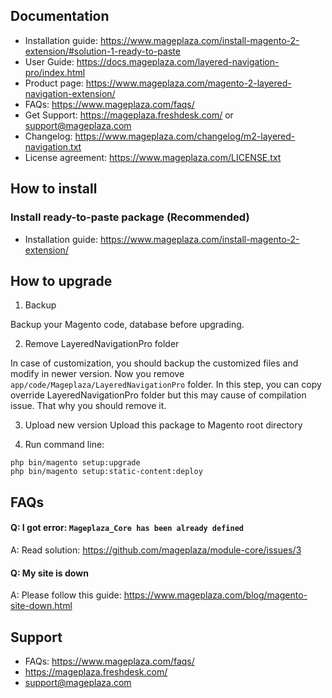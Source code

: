 ## Documentation

- Installation guide: https://www.mageplaza.com/install-magento-2-extension/#solution-1-ready-to-paste
- User Guide: https://docs.mageplaza.com/layered-navigation-pro/index.html
- Product page: https://www.mageplaza.com/magento-2-layered-navigation-extension/
- FAQs: https://www.mageplaza.com/faqs/
- Get Support: https://mageplaza.freshdesk.com/ or support@mageplaza.com
- Changelog: https://www.mageplaza.com/changelog/m2-layered-navigation.txt
- License agreement: https://www.mageplaza.com/LICENSE.txt

## How to install

### Install ready-to-paste package (Recommended)

- Installation guide: https://www.mageplaza.com/install-magento-2-extension/

## How to upgrade

1. Backup

Backup your Magento code, database before upgrading.

2. Remove LayeredNavigationPro folder 

In case of customization, you should backup the customized files and modify in newer version. 
Now you remove `app/code/Mageplaza/LayeredNavigationPro` folder. In this step, you can copy override LayeredNavigationPro folder but this may cause of compilation issue. That why you should remove it.

3. Upload new version
Upload this package to Magento root directory

4. Run command line:

```
php bin/magento setup:upgrade
php bin/magento setup:static-content:deploy
```


## FAQs


#### Q: I got error: `Mageplaza_Core has been already defined`
A: Read solution: https://github.com/mageplaza/module-core/issues/3


#### Q: My site is down
A: Please follow this guide: https://www.mageplaza.com/blog/magento-site-down.html


## Support

- FAQs: https://www.mageplaza.com/faqs/
- https://mageplaza.freshdesk.com/
- support@mageplaza.com